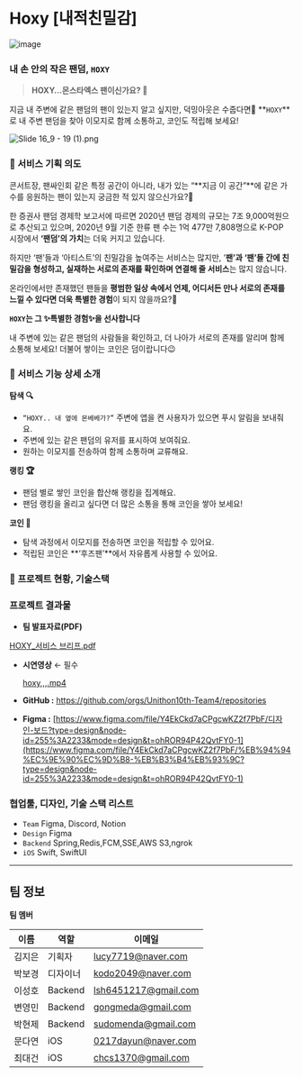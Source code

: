 # Hoxy [내적친밀감]
![image](https://github.com/Unithon10th-Team4/Hoxy-BE/assets/39437170/499d3d9c-23b0-4d0f-87d1-ca15ff0ea590)

### 내 손 안의 작은 팬덤, `HOXY`

> **HOXY…몬스타엑스 팬이신가요? 🥹**
> 

지금 내 주변에 같은 팬덤의 팬이 있는지 알고 싶지만, 덕밍아웃은 수줍다면🙈
**`HOXY`**로 내 주변 팬덤을 찾아 이모지로 함께 소통하고, 코인도 적립해 보세요!

![Slide 16_9 - 19 (1).png](https://prod-files-secure.s3.us-west-2.amazonaws.com/9f325b5e-9f61-4603-9788-e4d9df3d7836/34e6c7f6-2a34-4d46-84e1-cbdc6c9c50e1/Slide_16_9_-_19_(1).png)

### 🎵 서비스 기획 의도

콘서트장, 팬싸인회 같은 특정 공간이 아니라, 
내가 있는 “**지금 이 공간”**에 같은 가수를 응원하는 팬이 있는지 궁금한 적 있지 않으신가요?🤔

한 증권사 팬덤 경제학 보고서에 따르면 2020년 팬덤 경제의 규모는 7조 9,000억원으로 추산되고 있으며,
2020년 9월 기준 한류 팬 수는 1억 477만 7,808명으로 K-POP 시장에서 **‘팬덤’의 가치**는 더욱 커지고 있습니다.

하지만 ‘팬’들과 ‘아티스트’의 친밀감을 높여주는 서비스는 많지만, 
’**팬’과 ‘팬’들 간에 친밀감을 형성하고, 실재하는 서로의 존재를 확인하며 연결해 줄 서비스**는 많지 않습니다.

온라인에서만 존재했던 팬들을 **평범한 일상 속에서 언제, 어디서든 만나 서로의 존재를 느낄 수 있다면 더욱 특별한 경험**이 되지 않을까요?🤩

**`HOXY`는 그 ✨특별한 경험✨을 선사합니다**

내 주변에 있는 같은 팬덤의 사람들을 확인하고, 더 나아가 서로의 존재를 알리며 함께 소통해 보세요! 
더불어 쌓이는 코인은 덤이랍니다😉

### 🎵 서비스 기능 상세 소개

**탐색 🔍**

- `“HOXY.. 내 옆에 몬베베가?”` 주변에 앱을 켠 사용자가 있으면 푸시 알림을 보내줘요.
- 주변에 있는 같은 팬덤의 유저를 표시하여 보여줘요.
- 원하는 이모지를 전송하여 함께 소통하며 교류해요.

**랭킹 🏆**

- 팬덤 별로 쌓인 코인을 합산해 랭킹을 집계해요.
- 팬덤 랭킹을 올리고 싶다면 더 많은 소통을 통해 코인을 쌓아 보세요!

**코인 🤑**

- 탐색 과정에서 이모지를 전송하면 코인을 적립할 수 있어요.
- 적립된 코인은 **‘후즈팬’**에서 자유롭게 사용할 수 있어요.

### 🎵 **프로젝트 현황, 기술스택**

### 프로젝트 결과물

- **팀 발표자료(PDF)**

[HOXY_서비스 브리프.pdf](https://prod-files-secure.s3.us-west-2.amazonaws.com/9f325b5e-9f61-4603-9788-e4d9df3d7836/c18929b0-142f-469a-817f-7baa4bf29f1e/HOXY_%E1%84%89%E1%85%A5%E1%84%87%E1%85%B5%E1%84%89%E1%85%B3_%E1%84%87%E1%85%B3%E1%84%85%E1%85%B5%E1%84%91%E1%85%B3.pdf)

- **시연영상** ← 필수
    
    [hoxy,,,.mp4](https://prod-files-secure.s3.us-west-2.amazonaws.com/9f325b5e-9f61-4603-9788-e4d9df3d7836/5b88a81b-0a34-4de7-bbea-c2f01975c538/hoxy.mp4)
    
- **GitHub :** https://github.com/orgs/Unithon10th-Team4/repositories
- **Figma :** [https://www.figma.com/file/Y4EkCkd7aCPgcwKZ2f7PbF/디자인-보드?type=design&node-id=255%3A2233&mode=design&t=ohROR94P42QvtFY0-1](https://www.figma.com/file/Y4EkCkd7aCPgcwKZ2f7PbF/%EB%94%94%EC%9E%90%EC%9D%B8-%EB%B3%B4%EB%93%9C?type=design&node-id=255%3A2233&mode=design&t=ohROR94P42QvtFY0-1)

### **협업툴, 디자인, 기술 스택 리스트**

- `Team` Figma, Discord, Notion
- `Design` Figma
- `Backend` Spring,Redis,FCM,SSE,AWS S3,ngrok
- `iOS` Swift, SwiftUI

---

## 팀 정보

**팀 멤버**

| 이름 | 역할 | 이메일 |
| --- | --- | --- |
| 김지은 | 기획자 | lucy7719@naver.com |
| 박보경 | 디자이너 | kodo2049@naver.com |
| 이성호 | Backend | lsh6451217@gmail.com |
| 변영민 | Backend | gongmeda@gmail.com |
| 박현제 | Backend | sudomenda@gmail.com |
| 문다연 | iOS | 0217dayun@naver.com |
| 최대건 | iOS | chcs1370@gmail.com |
